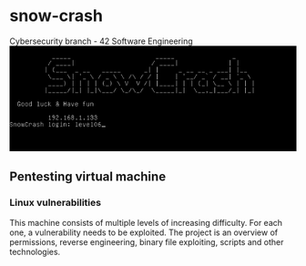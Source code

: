 # snow-crash
Cybersecurity branch - 42 Software Engineering
![](snow-crash.png)
## Pentesting virtual machine
### Linux vulnerabilities

This machine consists of multiple levels of increasing difficulty. For each one, a vulnerability needs to be exploited.
The project is an overview of permissions, reverse engineering, binary file exploiting, scripts and other technologies.
